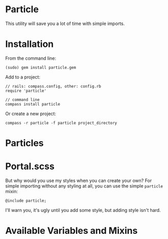 Particle
====================

This utility will save you a lot of time with simple imports.


Installation
============

From the command line:

    (sudo) gem install particle.gem

Add to a project:

    // rails: compass.config, other: config.rb
    require 'particle'

    // command line
    compass install particle
    
Or create a new project:

    compass -r particle -f particle project_directory


Particles
==========


Portal.scss
===================

But why would you use my styles when you can create your own? For simple 
importing without any styling at all, you can use the simple `particle` mixin:

    @include particle;
    
I'll warn you, it's ugly until you add some style, but adding style isn't hard.


Available Variables and Mixins
=============================


